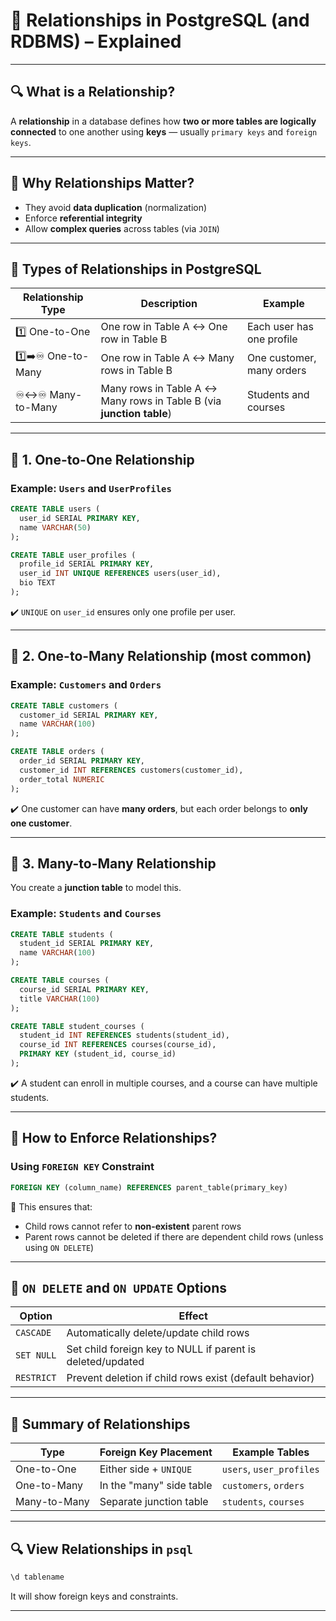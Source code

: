 

# 🔗 Relationships in PostgreSQL (and RDBMS) – Explained

---

## 🔍 What is a Relationship?

A **relationship** in a database defines how **two or more tables are logically connected** to one another using **keys** — usually `primary keys` and `foreign keys`.

---

## 🎯 Why Relationships Matter?

* They avoid **data duplication** (normalization)
* Enforce **referential integrity**
* Allow **complex queries** across tables (via `JOIN`)

---

## 🧱 Types of Relationships in PostgreSQL

| Relationship Type   | Description                                                           | Example                   |
| ------------------- | --------------------------------------------------------------------- | ------------------------- |
| 1️⃣ One-to-One      | One row in Table A ↔️ One row in Table B                              | Each user has one profile |
| 1️⃣➡️♾️ One-to-Many | One row in Table A ↔️ Many rows in Table B                            | One customer, many orders |
| ♾️↔️♾️ Many-to-Many | Many rows in Table A ↔️ Many rows in Table B (via **junction table**) | Students and courses      |

---

## 🔹 1. One-to-One Relationship

### Example: `Users` and `UserProfiles`

```sql
CREATE TABLE users (
  user_id SERIAL PRIMARY KEY,
  name VARCHAR(50)
);

CREATE TABLE user_profiles (
  profile_id SERIAL PRIMARY KEY,
  user_id INT UNIQUE REFERENCES users(user_id),
  bio TEXT
);
```

✔️ `UNIQUE` on `user_id` ensures only one profile per user.

---

## 🔹 2. One-to-Many Relationship (most common)

### Example: `Customers` and `Orders`

```sql
CREATE TABLE customers (
  customer_id SERIAL PRIMARY KEY,
  name VARCHAR(100)
);

CREATE TABLE orders (
  order_id SERIAL PRIMARY KEY,
  customer_id INT REFERENCES customers(customer_id),
  order_total NUMERIC
);
```

✔️ One customer can have **many orders**, but each order belongs to **only one customer**.

---

## 🔹 3. Many-to-Many Relationship

You create a **junction table** to model this.

### Example: `Students` and `Courses`

```sql
CREATE TABLE students (
  student_id SERIAL PRIMARY KEY,
  name VARCHAR(100)
);

CREATE TABLE courses (
  course_id SERIAL PRIMARY KEY,
  title VARCHAR(100)
);

CREATE TABLE student_courses (
  student_id INT REFERENCES students(student_id),
  course_id INT REFERENCES courses(course_id),
  PRIMARY KEY (student_id, course_id)
);
```

✔️ A student can enroll in multiple courses, and a course can have multiple students.

---

## 🔐 How to Enforce Relationships?

### Using `FOREIGN KEY` Constraint

```sql
FOREIGN KEY (column_name) REFERENCES parent_table(primary_key)
```

🧱 This ensures that:

* Child rows cannot refer to **non-existent** parent rows
* Parent rows cannot be deleted if there are dependent child rows (unless using `ON DELETE`)

---

## 🔄 `ON DELETE` and `ON UPDATE` Options

| Option     | Effect                                                     |
| ---------- | ---------------------------------------------------------- |
| `CASCADE`  | Automatically delete/update child rows                     |
| `SET NULL` | Set child foreign key to NULL if parent is deleted/updated |
| `RESTRICT` | Prevent deletion if child rows exist (default behavior)    |

---

## 📌 Summary of Relationships

| Type         | Foreign Key Placement    | Example Tables           |
| ------------ | ------------------------ | ------------------------ |
| One-to-One   | Either side + `UNIQUE`   | `users`, `user_profiles` |
| One-to-Many  | In the "many" side table | `customers`, `orders`    |
| Many-to-Many | Separate junction table  | `students`, `courses`    |

---

## 🔍 View Relationships in `psql`

```bash
\d tablename
```

It will show foreign keys and constraints.

---

